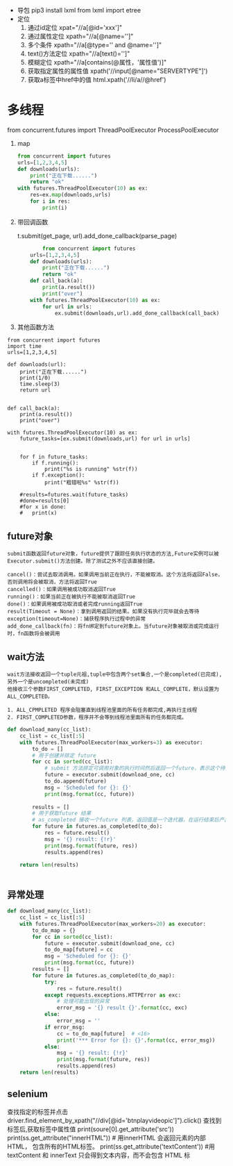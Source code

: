 * 导包
pip3 install lxml
from lxml import etree
* 定位
	1. 通过id定位
		xpat="//a[@id='xxx']"
	2. 通过属性定位
		xpath="//a[@name='']"
	3. 多个条件
		xpath="//a[@type='' and @name='']"
	4. text()方法定位
		xpath="//a[text()='']"
	5. 模糊定位
		xpath="//a[contains(@属性，'属性值')]"
	6. 获取指定属性的属性值
		xpath('//input[@name="SERVERTYPE"]')
	7. 获取a标签中href中的值
		html.xpath('//li/a//@href')


# 多线程
from concurrent.futures import ThreadPoolExecutor
ProcessPoolExecutor
1. map
	```python
	from concurrent import futures
	urls=[1,2,3,4,5]
	def downloads(urls):
		print("正在下载......")
		return "ok"
	with futures.ThreadPoolExecutor(10) as ex:
		res=ex.map(downloads,urls)
		for i in res:
			print(i)
	```


2. 带回调函数

	t.submit(get_page, url).add_done_callback(parse_page)

	```python
			from concurrent import futures
		urls=[1,2,3,4,5]
		def downloads(urls):
			print("正在下载......")
			return "ok"
		def call_back(a):
			print(a.result())
			print("over")
		with futures.ThreadPoolExecutor(10) as ex:
			for url in urls:
				ex.submit(downloads,url).add_done_callback(call_back)
	```	


3. 其他函数方法

```
from concurrent import futures
import time
urls=[1,2,3,4,5]

def downloads(url):
	print("正在下载......")
	print(1/0)
	time.sleep(3)
	return url


def call_back(a):
	print(a.result())
	print("over")

with futures.ThreadPoolExecutor(10) as ex:
	future_tasks=[ex.submit(downloads,url) for url in urls]
	

	for f in future_tasks:
		if f.running():
			print("%s is running" %str(f))
		if f.exception():
			print("粗错啦%s" %str(f))

	#results=futures.wait(future_tasks)
	#done=results[0]
	#for x in done:
	#	print(x)

```

## future对象
	submit函数返回future对象，future提供了跟踪任务执行状态的方法,Future实例可以被Executor.submit()方法创建。除了测试之外不应该直接创建。

```
cancel()：尝试去取消调用。如果调用当前正在执行，不能被取消。这个方法将返回False，否则调用将会被取消，方法将返回True
cancelled()：如果调用被成功取消返回True
running()：如果当前正在被执行不能被取消返回True
done()：如果调用被成功取消或者完成running返回True
result(Timeout = None)：拿到调用返回的结果。如果没有执行完毕就会去等待
exception(timeout=None)：捕获程序执行过程中的异常
add_done_callback(fn)：将fn绑定到future对象上。当future对象被取消或完成运行时，fn函数将会被调用
```
## wait方法
	wait方法接收返回一个tuple元祖,tuple中包含两个set集合,一个是completed(已完成),另外一个是uncompleted(未完成)
	他接收三个参数FIRST_COMPLETED, FIRST_EXCEPTION 和ALL_COMPLETE，默认设置为ALL_COMPLETED。

	1. ALL_CPMPLETED 程序会阻塞直到线程池里面的所有任务都完成,再执行主线程
	2. FIRST_COMPLETED参数，程序并不会等到线程池里面所有的任务都完成。

```python
def download_many(cc_list):
    cc_list = cc_list[:5]
    with futures.ThreadPoolExecutor(max_workers=3) as executor:
        to_do = []
        # 用于创建并排定 future
        for cc in sorted(cc_list):
            # submit 方法排定可调用对象的执行时间然后返回一个future，表示这个待执行的操作
            future = executor.submit(download_one, cc)
            to_do.append(future)
            msg = 'Scheduled for {}: {}'
            print(msg.format(cc, future))
        
        results = []
        # 用于获取future 结果
        # as_completed 接收一个future 列表，返回值是一个迭代器，在运行结束后产出future
        for future in futures.as_completed(to_do):
            res = future.result()
            msg = '{} result: {!r}'
            print(msg.format(future, res))
            results.append(res)
    
    return len(results)



```

## 异常处理
```python
def download_many(cc_list):
    cc_list = cc_list[:5]
    with futures.ThreadPoolExecutor(max_workers=20) as executor:
        to_do_map = {}
        for cc in sorted(cc_list):
            future = executor.submit(download_one, cc)
            to_do_map[future] = cc
            msg = 'Scheduled for {}: {}'
            print(msg.format(cc, future))
        results = []
        for future in futures.as_completed(to_do_map):
            try:
                res = future.result()
            except requests.exceptions.HTTPError as exc:
                # 处理可能出现的异常
                error_msg = '{} result {}'.format(cc, exc)
            else:
                error_msg = ''
            if error_msg:
                cc = to_do_map[future]  # <16>
                print('*** Error for {}: {}'.format(cc, error_msg))
            else:
                msg = '{} result: {!r}'
                print(msg.format(future, res))
                results.append(res)
    return len(results)
```


## selenium
查找指定的标签并点击
driver.find_element_by_xpath("//div[@id='btnplayvideopic']").click()
查找到标签后,获取标签中属性值
print(soure[0].get_attribute('src'))
print(ss.get_attribute("innerHTML"))                # 用innerHTML 会返回元素的内部 HTML， 包含所有的HTML标签。
print(ss.get_attribute('textContent'))              #用textContent 和 innerText 只会得到文本内容，而不会包含 HTML 标